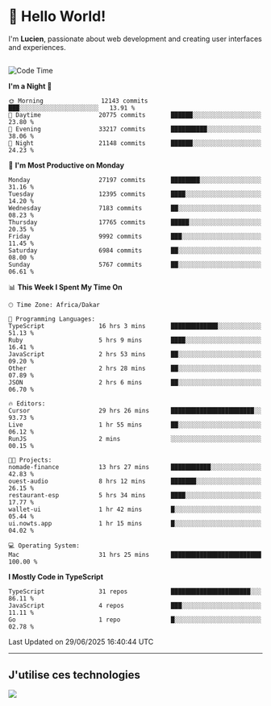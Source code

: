 # 👋 Hello World!

I'm **Lucien**, passionate about web development and creating user interfaces and experiences.

##

<!--START_SECTION:waka-->
![Code Time](http://img.shields.io/badge/Code%20Time-3%2C281%20hrs%2038%20mins-blue)

**I'm a Night 🦉** 

```text
🌞 Morning                12143 commits       ███░░░░░░░░░░░░░░░░░░░░░░   13.91 % 
🌆 Daytime                20775 commits       ██████░░░░░░░░░░░░░░░░░░░   23.80 % 
🌃 Evening                33217 commits       ██████████░░░░░░░░░░░░░░░   38.06 % 
🌙 Night                  21148 commits       ██████░░░░░░░░░░░░░░░░░░░   24.23 % 
```
📅 **I'm Most Productive on Monday** 

```text
Monday                   27197 commits       ████████░░░░░░░░░░░░░░░░░   31.16 % 
Tuesday                  12395 commits       ████░░░░░░░░░░░░░░░░░░░░░   14.20 % 
Wednesday                7183 commits        ██░░░░░░░░░░░░░░░░░░░░░░░   08.23 % 
Thursday                 17765 commits       █████░░░░░░░░░░░░░░░░░░░░   20.35 % 
Friday                   9992 commits        ███░░░░░░░░░░░░░░░░░░░░░░   11.45 % 
Saturday                 6984 commits        ██░░░░░░░░░░░░░░░░░░░░░░░   08.00 % 
Sunday                   5767 commits        ██░░░░░░░░░░░░░░░░░░░░░░░   06.61 % 
```


📊 **This Week I Spent My Time On** 

```text
🕑︎ Time Zone: Africa/Dakar

💬 Programming Languages: 
TypeScript               16 hrs 3 mins       █████████████░░░░░░░░░░░░   51.13 % 
Ruby                     5 hrs 9 mins        ████░░░░░░░░░░░░░░░░░░░░░   16.41 % 
JavaScript               2 hrs 53 mins       ██░░░░░░░░░░░░░░░░░░░░░░░   09.20 % 
Other                    2 hrs 28 mins       ██░░░░░░░░░░░░░░░░░░░░░░░   07.89 % 
JSON                     2 hrs 6 mins        ██░░░░░░░░░░░░░░░░░░░░░░░   06.70 % 

🔥 Editors: 
Cursor                   29 hrs 26 mins      ███████████████████████░░   93.73 % 
Live                     1 hr 55 mins        ██░░░░░░░░░░░░░░░░░░░░░░░   06.12 % 
RunJS                    2 mins              ░░░░░░░░░░░░░░░░░░░░░░░░░   00.15 % 

🐱‍💻 Projects: 
nomade-finance           13 hrs 27 mins      ███████████░░░░░░░░░░░░░░   42.83 % 
ouest-audio              8 hrs 12 mins       ███████░░░░░░░░░░░░░░░░░░   26.15 % 
restaurant-esp           5 hrs 34 mins       ████░░░░░░░░░░░░░░░░░░░░░   17.77 % 
wallet-ui                1 hr 42 mins        █░░░░░░░░░░░░░░░░░░░░░░░░   05.44 % 
ui.nowts.app             1 hr 15 mins        █░░░░░░░░░░░░░░░░░░░░░░░░   04.02 % 

💻 Operating System: 
Mac                      31 hrs 25 mins      █████████████████████████   100.00 % 
```

**I Mostly Code in TypeScript** 

```text
TypeScript               31 repos            ██████████████████████░░░   86.11 % 
JavaScript               4 repos             ███░░░░░░░░░░░░░░░░░░░░░░   11.11 % 
Go                       1 repo              █░░░░░░░░░░░░░░░░░░░░░░░░   02.78 % 
```




 Last Updated on 29/06/2025 16:40:44 UTC
<!--END_SECTION:waka-->
---

## J'utilise ces technologies

<p align="left">
  <a href="https://skillicons.dev">
    <img src="https://skillicons.dev/icons?i=ts,js,go,ruby,css,scss,tailwind,react,vite,nextjs,docker,figma,ableton" />
  </a>
</p>

